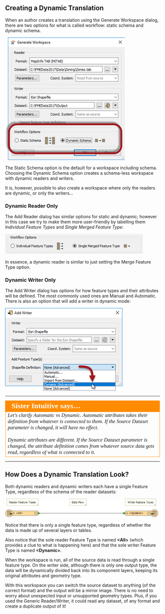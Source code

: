 ## Creating a Dynamic Translation ##

When an author creates a translation using the Generate Workspace dialog, there are two options for what is called workflow: static schema and dynamic schema.

![](./Images/4.037.CreateDynamicWorkspace.png)

The Static Schema option is the default for a workspace including schema. Choosing the Dynamic Schema option creates a schema-less workspace with dynamic readers and writers.

It is, however, possible to also create a workspace where only the readers are dynamic, or only the writers...

### Dynamic Reader Only ###
The Add Reader dialog has similar options for static and dynamic; however in this case we try to make them more user-friendly by labelling them *Individual Feature Types* and *Single Merged Feature Type*:

![](./Images/4.038.AddDynamicReader.png)

In essence, a dynamic reader is similar to just setting the Merge Feature Type option.

### Dynamic Writer Only ###
The Add Writer dialog has options for how feature types and their attributes will be defined. The most commonly used ones are Manual and Automatic. There is also an option that will add a writer in dynamic mode:

![](./Images/4.039.AddDynamicWriter.png)

---

<table style="border-spacing: 0px">
<tr>
<td style="vertical-align:middle;background-color:darkorange;border: 2px solid darkorange">
<i class="fa fa-quote-left fa-lg fa-pull-left fa-fw" style="color:white;padding-right: 12px;vertical-align:text-top"></i>
<span style="color:white;font-size:x-large;font-weight: bold;font-family:serif">Sister Intuitive says…</span>
</td>
</tr>

<tr>
<td style="border: 1px solid darkorange">
<span style="font-family:serif; font-style:italic; font-size:larger">
Let's clarify Automatic vs Dynamic. Automatic attributes takes their definition from whatever is connected to them. If the Source Dataset parameter is changed, it will have no effect. 
<br><br>Dynamic attributes are different. If the Source Dataset parameter is changed, the attribute definition comes from whatever source data gets read, regardless of what is connected to it. 
</span>
</td>
</tr>
</table>

---

## How Does a Dynamic Translation Look? ##

Both dynamic readers and dynamic writers each have a single Feature Type, regardless of the schema of the reader datasets:

![](./Images/4.040.BasicDynamicWorkspace.png)

Notice that there is only a single feature type, regardless of whether the data is made up of several layers or tables.

Also notice that the sole reader Feature Type is named **&lt;All&gt;** (which provides a clue to what is happening here) and that the sole writer Feature Type is named **&lt;Dynamic&gt;**.

When the workspace is run, all of the source data is read through a single feature type. On the writer side, although there is only one output type, the data will be dynamically divided back into its component layers, keeping its original attributes and geometry type.

With this workspace you can switch the source dataset to anything (of the correct format) and the output will be a mirror image. There is no need to worry about unexpected input or unsupported geometry types. Plus, if you used the Generic Reader/Writer, it could read any dataset, of any format and create a duplicate output of it!